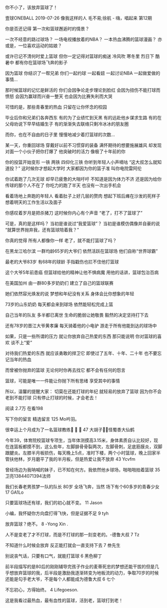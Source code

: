 你不小了，该放弃篮球了！

壹球ONEBALL  2019-07-26
像我这样的人
毛不易;徐航 - 嗨，唱起来 第12期



你是否还记得
第一次和篮球邂逅时的情景？

一次不经意的路过球场？
一场电视播放着的NBA？
一本热血沸腾的篮球漫画？
亦或是，一位喜欢运动的姑娘？



或许已记不清何时爱上篮球
但你一定记得对篮球的痴迷
冷风吹     寒冬里
烈日下     酷暑中
都有你在篮球场飞奔的影子



因为篮球
你结识了一帮兄弟
你们一起约球
一起看妞
一起讨论NBA
一起做爱做的事情...



那时候篮球的记忆是鲜活的
你们会因争论走步理论到脸红
会因为扭伤不能打球而愤怒
会因为赢球而兴奋一整天
也会因为比赛失利而大哭

可惜的是，那些青春里的热血
只留在让你怀念的校园



毕业后你和兄弟们各奔西东
有的为了业绩忙到天黑
有的远赴他乡谋求生路
有的在父母劝说下早早结婚生子
有的渐渐失去联络只剩冷冰冰的朋友圈

而你，也在不自由的日子里
慢慢地减少着打篮球的次数...



某一天，你重回球场
穿戴好以前不习惯穿的装备
满怀期待的想要施展雄风
却发现对面一个小伙子把你打爆了
他突破时的活力
像极了十年前的你



你的投篮开始变形
一铁   两铁   四仰化三铁
你听到年轻人小声嘀咕
“这大叔怎么就知道投？”
这时候你才想起大学时
大家都因为你的篮子准
叫你电院雷阿伦



你试着跑了几次无球
却早已疲惫的大喘吁吁
不知道是因为体力不济
还是因为给你传球的那个人不在了
你吃力的跑了半天
也没有一次出手机会



看着场地上奔跑的年轻人
看着肚子上好几层的赘肉
想起下班后瘫在沙发的死样子
想着明天的工作生活以及面子

你感叹着岁月是把杀猪刀
这时候你内心有个声音
“老了，打不了篮球了”



可是，真的是这样吗？
当初是谁说过“我爱篮球”？
当初是谁模仿偶像并自豪的说
“就算世界抛弃我，还有篮球陪着我？”

你真的觉得
所有人都像你一样
老了，就不能打篮球了吗？



在黑龙江哈尔滨
一群均龄65岁的大爷们
依然活跃在篮球场
他们自称“世界球霸”



最老的大爷83岁
有68年的球龄
手指戳伤也拦不住他打篮球



这个大爷5年前患癌
但篮球给他的精神让他不惧病魔
用他的话讲，篮球包治百病



在美国加州
由一群80多岁奶奶们
建立了自己的篮球联赛



她们依然容光焕发的说
梦想和年纪没有关系
身体会比你想象的年轻




73岁的山东奶奶
每天都会来到球场
依然能轻松完成上篮



自己当年的队友
多半都已离世
生命的脆弱让她敬畏
毅然的决定坚持打下去



还有78岁的晋江大爷黄孝廉
每天骑着他的小电驴
游走于所有他能到达的球场中



如果，只是一些所谓的压力
就让你放弃自己热爱的东西
那只能说明
你对篮球的喜欢
谈不上“爱”



对待我们热爱的东西
就应该勇敢的捍卫它
即使过了五年、十年、二十年
也不要忘记当年的热血



而曾被你抛弃的篮球
无论何时你再去找它
都不会有任何的怨言

篮球，可能是唯一一件能让你抛下所有思绪
享受其中的事情



所以，温馨的提醒大家：
切莫在还能打球的年纪
就轻易的放弃了篮球
因为你不会老到不能打球
只有停止打球的时候，才会老去！




阅读 2.7万
 在看198

写下你的留言
精选留言
 125
Mo吟羽。

 很幸运上个月成为了一名篮球教练🏀 🏀 🏀
 47
大胡子🧔🏻怪蜀黍大仙鹤

 今年39，体育院校篮球专项生，当年体测摸高3.15米，身体素质自认比较好，现在连篮板都摸不到，这么些年，左脚腓骨骨裂两次，左脚骨刺，足底筋膜炎，双脚跟腱炎。左膝半月板损伤，每天晚上5点，准时下楼，两个小时篮球，晚上回家半管扶他林，岁月磨平了我的半月板，但是热爱让我不放弃
 43
Ycvfm

 曾经场边为我呐喊的妹子，已不知在何方。我依然他乡球场，啪啪啪拍着篮球
 35
卫亮13844071394法师

 我们长春老男孩梦一队的队长 80岁  全场飞奔，当然  场下有个60多岁的青春少女
 17
GA1Lo

 只要篮球场还有球，我们的初心就不变。
 11
Jason

 小编，我怀疑你方向盘打得飞快，但是证据不足
 9
tyh

 放弃篮球？绝不。
 8
-Yong Xin .

 人不是变老了才不打球，而是不打球的那一刻变老的。-德鲁大叔
 7
Tz

 不知道什么时候会放弃  反正能打就会一直支持下去
 7
叁先生

 别说丧气话，只要有口气，就能打篮球
 6
黑色柳丁

 前半段描写的是80后的刚刚辅导完孩子作业的麦蒂死忠的梦想还能干拔的但是几乎想放弃篮球的我，后半段是激励我逐渐转变为地板流的动力，争取70岁的时候还能是勾手老大爷，不是每个人都能成为德鲁大叔
 6
七个

 不忘初心，方得始终。
 4
Lifegoeson.

 这是我看过最热血，最有血性的篮球，活到老，篮球打到老！
